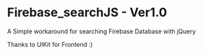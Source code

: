 # Firebase_searchJS - Ver1.0

A Simple workaround for searching Firebase Database with jQuery



Thanks to UIKit for Frontend :)
